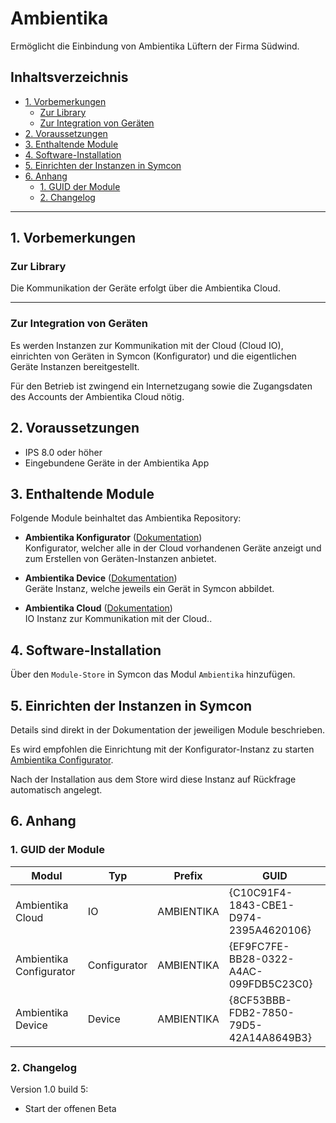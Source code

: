 # Ambientika  <!-- omit in toc -->

Ermöglicht die Einbindung von Ambientika Lüftern der Firma Südwind.

## Inhaltsverzeichnis <!-- omit in toc -->

- [1. Vorbemerkungen](#1-vorbemerkungen)
	- [Zur Library](#zur-library)
	- [Zur Integration von Geräten](#zur-integration-von-geräten)
- [2. Voraussetzungen](#2-voraussetzungen)
- [3. Enthaltende Module](#3-enthaltende-module)
- [4. Software-Installation](#4-software-installation)
- [5. Einrichten der Instanzen in Symcon](#5-einrichten-der-instanzen-in-symcon)
- [6. Anhang](#6-anhang)
	- [1. GUID der Module](#1-guid-der-module)
	- [2. Changelog](#2-changelog)


----------
## 1. Vorbemerkungen

### Zur Library
Die Kommunikation der Geräte erfolgt über die Ambientika Cloud.  

----------
### Zur Integration von Geräten

Es werden Instanzen zur Kommunikation mit der Cloud (Cloud IO), einrichten von Geräten in Symcon (Konfigurator) und die eigentlichen Geräte Instanzen bereitgestellt.

Für den Betrieb ist zwingend ein Internetzugang sowie die Zugangsdaten des Accounts der Ambientika Cloud nötig.


## 2. Voraussetzungen

- IPS 8.0 oder höher
- Eingebundene Geräte in der Ambientika App

## 3. Enthaltende Module

Folgende Module beinhaltet das Ambientika Repository:

- __Ambientika Konfigurator__ ([Dokumentation](Ambientika%20Configurator))  
  Konfigurator, welcher alle in der Cloud vorhandenen Geräte anzeigt und zum Erstellen von Geräten-Instanzen anbietet.


- __Ambientika Device__ ([Dokumentation](Ambientika%20Device))  
  Geräte Instanz, welche jeweils ein Gerät in Symcon abbildet.


- __Ambientika Cloud__ ([Dokumentation](Ambientika%20Cloud))  
  IO Instanz zur Kommunikation mit der Cloud..

## 4. Software-Installation

Über den `Module-Store` in Symcon das Modul `Ambientika` hinzufügen.  

## 5. Einrichten der Instanzen in Symcon

Details sind direkt in der Dokumentation der jeweiligen Module beschrieben.  

Es wird empfohlen die Einrichtung mit der Konfigurator-Instanz zu starten [Ambientika Configurator](Ambientika%20Configurator/README.md).  

Nach der Installation aus dem Store wird diese Instanz auf Rückfrage automatisch angelegt.

## 6. Anhang

###  1. GUID der Module

| Modul                   | Typ          | Prefix     | GUID                                   |
|-------------------------|--------------|------------|----------------------------------------|
| Ambientika Cloud        | IO           | AMBIENTIKA | {C10C91F4-1843-CBE1-D974-2395A4620106} |
| Ambientika Configurator | Configurator | AMBIENTIKA | {EF9FC7FE-BB28-0322-A4AC-099FDB5C23C0} |
| Ambientika Device       | Device       | AMBIENTIKA | {8CF53BBB-FDB2-7850-79D5-42A14A8649B3} |

### 2. Changelog


Version 1.0 build 5:
- Start der offenen Beta  

